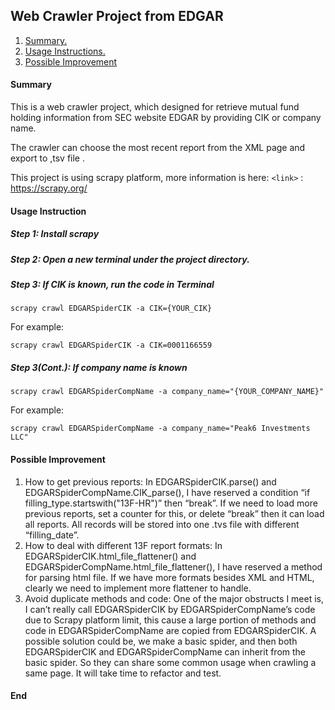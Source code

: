 ## Web Crawler Project from EDGAR  
1. [Summary.](#summary)
2. [Usage Instructions.](#usage)
3. [Possible Improvement](#improv)

<a name='summary'></a>
#### Summary  
This is a web crawler project, which designed for retrieve mutual fund holding information from SEC website EDGAR by providing CIK or company name.

The crawler can choose the most recent report from the XML page and export to ,tsv file . 

This project is using scrapy platform, more information is here:
`<link>` : <https://scrapy.org/>

<a name='usage'></a>
#### Usage Instruction  
##### Step 1: Install scrapy
##### Step 2: Open a new terminal under the project directory. 
##### Step 3: If CIK is known, run the code in Terminal
```
scrapy crawl EDGARSpiderCIK -a CIK={YOUR_CIK}
```
For example:
```
scrapy crawl EDGARSpiderCIK -a CIK=0001166559
```
##### Step 3(Cont.): If company name is known
```
scrapy crawl EDGARSpiderCompName -a company_name="{YOUR_COMPANY_NAME}"
```
For example:
```
scrapy crawl EDGARSpiderCompName -a company_name="Peak6 Investments LLC"
```

<a name='improv'></a>
#### Possible Improvement
1. How to get previous reports: In EDGARSpiderCIK.parse() and EDGARSpiderCompName.CIK_parse(), I have reserved a condition “if filling_type.startswith("13F-HR")” then “break”. If we need to load more previous reports, set a counter for this, or delete “break” then it can load all reports. All records will be stored into one .tvs file with different “filling_date”. 
2. How to deal with different 13F report formats: In EDGARSpiderCIK.html_file_flattener() and EDGARSpiderCompName.html_file_flattener(), I have reserved a method for parsing html file. If we have more formats besides XML and HTML, clearly we need to implement more flattener to handle.
3. Avoid duplicate methods and code: One of the major obstructs I meet is, I can’t really call EDGARSpiderCIK by EDGARSpiderCompName’s code due to Scrapy platform limit, this cause a large portion of methods and code in EDGARSpiderCompName are copied from EDGARSpiderCIK. A possible solution could be, we make a basic spider, and then both EDGARSpiderCIK and EDGARSpiderCompName can inherit from the basic spider. So they can share some common usage when crawling a same page. It will take time to refactor and test.
  
#### End